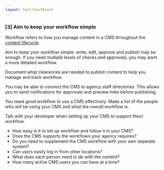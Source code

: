 ```yaml
---
layout: text/textblock
---
```

### [3] Aim to keep your workflow simple
Workflow refers to how you manage content in a CMS throughout the [content lifecycle](/content-strategy/content-lifecycle/). 

Aim to keep your workflow simple: write, edit, approve and publish may be enough. If you need multiple levels of checks and approvals, you may want a more detailed workflow.

Document what clearances are needed to publish content  to help you manage and track workflow.

You may be able to connect the  CMS to agency staff directories. This allows you to send notifications for approvals and preview links before publishing.

You need good workflow to use a CMS effectively. Make a list of the people who will be using your CMS and what the overall workflow is.

Talk with your developer when setting up your CMS to support thect workflow.

- How easy is it to set up workflow and follow it in your CMS?
- Does the CMS supports the workflows your agency requires?
- Do you need to supplement the CMS workflow with your own separate system?
- Can users easily log in from other locations?
- What does each person need to do with the content?
- How many active CMS users you can have at a time?
